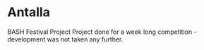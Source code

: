 # Antalla
BASH Festival Project
Project done for a week long competition - development was not taken any further.
